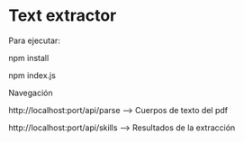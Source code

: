 # Text extractor

Para ejecutar: 

npm install

npm index.js

Navegación

http://localhost:port/api/parse --> Cuerpos de texto del pdf

http://localhost:port/api/skills --> Resultados de la extracción  
